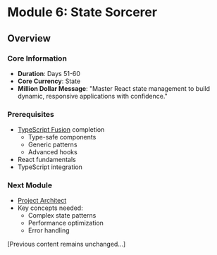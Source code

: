 # Module 6: State Sorcerer

## Overview
### Core Information
- **Duration**: Days 51-60
- **Core Currency**: State
- **Million Dollar Message**: "Master React state management to build dynamic, responsive applications with confidence."

### Prerequisites
- [TypeScript Fusion](../module-5-typescript-fusion/README.md) completion
  - Type-safe components
  - Generic patterns
  - Advanced hooks
- React fundamentals
- TypeScript integration

### Next Module
- [Project Architect](../module-7-project-architect/README.md)
- Key concepts needed:
  - Complex state patterns
  - Performance optimization
  - Error handling

[Previous content remains unchanged...]